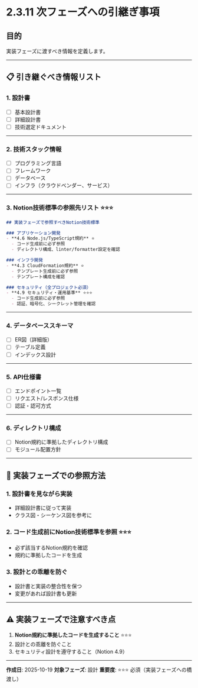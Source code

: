 # 2.3.11 次フェーズへの引継ぎ事項

## 目的

実装フェーズに渡すべき情報を定義します。

---

## 📋 引き継ぐべき情報リスト

### 1. 設計書

- [ ] 基本設計書
- [ ] 詳細設計書
- [ ] 技術選定ドキュメント

---

### 2. 技術スタック情報

- [ ] プログラミング言語
- [ ] フレームワーク
- [ ] データベース
- [ ] インフラ（クラウドベンダー、サービス）

---

### 3. Notion技術標準の参照先リスト ⭐⭐⭐

```markdown
## 実装フェーズで参照すべきNotion技術標準

### アプリケーション開発
- **4.6 Node.js/TypeScript規約** ⭐
  - コード生成前に必ず参照
  - ディレクトリ構成、linter/formatter設定を確認

### インフラ開発
- **4.3 CloudFormation規約** ⭐
  - テンプレート生成前に必ず参照
  - テンプレート構成を確認

### セキュリティ（全プロジェクト必須）
- **4.9 セキュリティ・運用基準** ⭐⭐⭐
  - コード生成前に必ず参照
  - 認証、暗号化、シークレット管理を確認
```

---

### 4. データベーススキーマ

- [ ] ER図（詳細版）
- [ ] テーブル定義
- [ ] インデックス設計

---

### 5. API仕様書

- [ ] エンドポイント一覧
- [ ] リクエスト/レスポンス仕様
- [ ] 認証・認可方式

---

### 6. ディレクトリ構成

- [ ] Notion規約に準拠したディレクトリ構成
- [ ] モジュール配置方針

---

## 🎯 実装フェーズでの参照方法

### 1. 設計書を見ながら実装
- 詳細設計書に従って実装
- クラス図・シーケンス図を参考に

### 2. コード生成前にNotion技術標準を参照 ⭐⭐⭐
- 必ず該当するNotion規約を確認
- 規約に準拠したコードを生成

### 3. 設計との乖離を防ぐ
- 設計書と実装の整合性を保つ
- 変更があれば設計書も更新

---

## ⚠️ 実装フェーズで注意すべき点

1. **Notion規約に準拠したコードを生成すること** ⭐⭐⭐
2. 設計との乖離を防ぐこと
3. セキュリティ設計を遵守すること（Notion 4.9）

---

**作成日**: 2025-10-19
**対象フェーズ**: 設計
**重要度**: ⭐⭐⭐ 必須（実装フェーズへの橋渡し）
